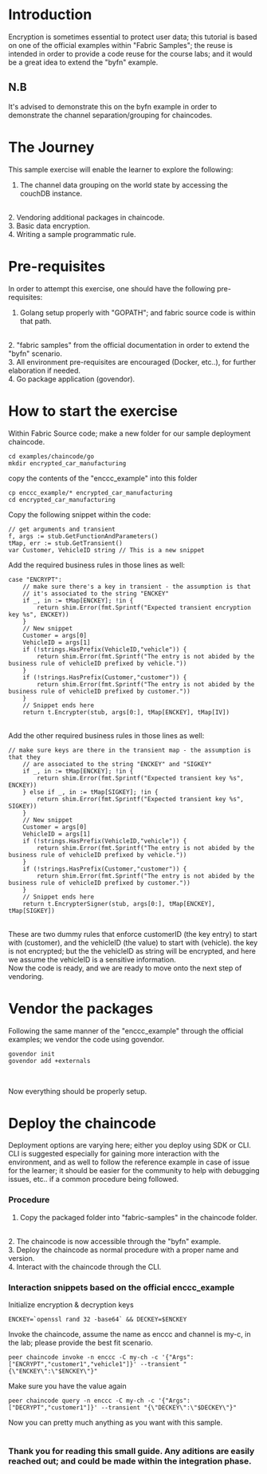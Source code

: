 # Introduction
Encryption is sometimes essential to protect user data; this tutorial is based on one of the official examples within "Fabric Samples"; the reuse is intended in order to provide a code reuse for the course labs; and it would be a great idea to extend the "byfn" example.
<br>
## N.B
It's advised to demonstrate this on the byfn example in order to demonstrate the channel separation/grouping for chaincodes.
<br>
# The Journey
This sample exercise will enable the learner to explore the following:
<br>
1. The channel data grouping on the world state by accessing the couchDB instance.
<br>
2. Vendoring additional packages in chaincode.
<br>
3. Basic data encryption.
<br>
4. Writing a sample programmatic rule.
<br>

# Pre-requisites
In order to attempt this exercise, one should have the following pre-requisites:
<br>
1. Golang setup properly with "GOPATH"; and fabric source code is within that path.
<br>
2. "fabric samples" from the official documentation in order to extend the "byfn" scenario.
<br>
3. All environment pre-requisites are encouraged (Docker, etc..), for further elaboration if needed.
<br>
4. Go package application (govendor).
<br>

# How to start the exercise
Within Fabric Source code; make a new folder for our sample deployment chaincode. 
<br>

    cd examples/chaincode/go
    mkdir encrypted_car_manufacturing

copy the contents of the "enccc_example" into this folder
<br>

    cp enccc_example/* encrypted_car_manufacturing
    cd encrypted_car_manufacturing

Copy the following snippet within the code:
<br>
    
    // get arguments and transient
	f, args := stub.GetFunctionAndParameters()
	tMap, err := stub.GetTransient()
	var Customer, VehicleID string // This is a new snippet

Add the required business rules in those lines as well:
<br>
    
    case "ENCRYPT":
		// make sure there's a key in transient - the assumption is that
		// it's associated to the string "ENCKEY"
		if _, in := tMap[ENCKEY]; !in {
			return shim.Error(fmt.Sprintf("Expected transient encryption key %s", ENCKEY))
		}
        // New snippet
		Customer = args[0] 
		VehicleID = args[1]
		if (!strings.HasPrefix(VehicleID,"vehicle")) {
			return shim.Error(fmt.Sprintf("The entry is not abided by the business rule of vehicleID prefixed by vehicle."))
		}
		if (!strings.HasPrefix(Customer,"customer")) {
			return shim.Error(fmt.Sprintf("The entry is not abided by the business rule of vehicleID prefixed by customer."))
		}
        // Snippet ends here
		return t.Encrypter(stub, args[0:], tMap[ENCKEY], tMap[IV])

<br>
Add the other required business rules in those lines as well:
<br>

    // make sure keys are there in the transient map - the assumption is that they
		// are associated to the string "ENCKEY" and "SIGKEY"
		if _, in := tMap[ENCKEY]; !in {
			return shim.Error(fmt.Sprintf("Expected transient key %s", ENCKEY))
		} else if _, in := tMap[SIGKEY]; !in {
			return shim.Error(fmt.Sprintf("Expected transient key %s", SIGKEY))
		}
        // New snippet
		Customer = args[0]
		VehicleID = args[1]
		if (!strings.HasPrefix(VehicleID,"vehicle")) {
			return shim.Error(fmt.Sprintf("The entry is not abided by the business rule of vehicleID prefixed by vehicle."))
		}
		if (!strings.HasPrefix(Customer,"customer")) {
			return shim.Error(fmt.Sprintf("The entry is not abided by the business rule of vehicleID prefixed by customer."))
		}
        // Snippet ends here
		return t.EncrypterSigner(stub, args[0:], tMap[ENCKEY], tMap[SIGKEY])

<br>
These are two dummy rules that enforce customerID (the key entry) to start with (customer), and the vehicleID (the value) to start with (vehicle).
the key is not encrypted; but the the vehicleID as string will be encrypted, and here we assume the vehicleID is a sensitive information.
<br>
Now the code is ready, and we are ready to move onto the next step of vendoring.
<br>

# Vendor the packages
Following the same manner of the "enccc_example" through the official examples; we vendor the code using govendor.
<br>
    
    govendor init
    govendor add +externals

<br>

Now everything should be properly setup.
<br>

# Deploy the chaincode
Deployment options are varying here; either you deploy using SDK or CLI. CLI is suggested especially for gaining more interaction with the environment, and as well to follow the reference example in case of issue for the learner; it should be easier for the community to help with debugging issues, etc.. if a common procedure being followed.

### Procedure

1. Copy the packaged folder into "fabric-samples" in the chaincode folder.
<br>
2. The chaincode is now accessible through the "byfn" example.
<br>
3. Deploy the chaincode as normal procedure with a proper name and version.
<br>
4. Interact with the chaincode through the CLI.

### Interaction snippets based on the official enccc_example

Initialize encryption & decryption keys

    ENCKEY=`openssl rand 32 -base64` && DECKEY=$ENCKEY

Invoke the chaincode, assume the name as enccc and channel is my-c, in the lab; please provide the best fit scenario.

    peer chaincode invoke -n enccc -C my-ch -c '{"Args":["ENCRYPT","customer1","vehicle1"]}' --transient "{\"ENCKEY\":\"$ENCKEY\"}" 

Make sure you have the value again

    peer chaincode query -n enccc -C my-ch -c '{"Args":["DECRYPT","customer1"]}' --transient "{\"DECKEY\":\"$DECKEY\"}"

Now you can pretty much anything as you want with this sample.

# 

### Thank you for reading this small guide. Any aditions are easily reached out; and could be made within the integration phase.
